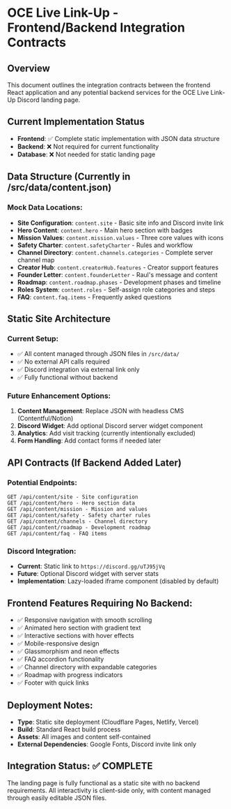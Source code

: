 # OCE Live Link-Up - Frontend/Backend Integration Contracts

## Overview
This document outlines the integration contracts between the frontend React application and any potential backend services for the OCE Live Link-Up Discord landing page.

## Current Implementation Status
- **Frontend**: ✅ Complete static implementation with JSON data structure
- **Backend**: ❌ Not required for current functionality
- **Database**: ❌ Not needed for static landing page

## Data Structure (Currently in /src/data/content.json)

### Mock Data Locations:
- **Site Configuration**: `content.site` - Basic site info and Discord invite link
- **Hero Content**: `content.hero` - Main hero section with badges
- **Mission Values**: `content.mission.values` - Three core values with icons
- **Safety Charter**: `content.safetyCharter` - Rules and workflow
- **Channel Directory**: `content.channels.categories` - Complete server channel map
- **Creator Hub**: `content.creatorHub.features` - Creator support features
- **Founder Letter**: `content.founderLetter` - Raul's message and content
- **Roadmap**: `content.roadmap.phases` - Development phases and timeline
- **Roles System**: `content.roles` - Self-assign role categories and steps
- **FAQ**: `content.faq.items` - Frequently asked questions

## Static Site Architecture

### Current Setup:
- ✅ All content managed through JSON files in `/src/data/`
- ✅ No external API calls required
- ✅ Discord integration via external link only
- ✅ Fully functional without backend

### Future Enhancement Options:
1. **Content Management**: Replace JSON with headless CMS (Contentful/Notion)
2. **Discord Widget**: Add optional Discord server widget component
3. **Analytics**: Add visit tracking (currently intentionally excluded)
4. **Form Handling**: Add contact forms if needed later

## API Contracts (If Backend Added Later)

### Potential Endpoints:
```
GET /api/content/site - Site configuration
GET /api/content/hero - Hero section data  
GET /api/content/mission - Mission and values
GET /api/content/safety - Safety charter rules
GET /api/content/channels - Channel directory
GET /api/content/roadmap - Development roadmap
GET /api/content/faq - FAQ items
```

### Discord Integration:
- **Current**: Static link to `https://discord.gg/uTJ95jVq`
- **Future**: Optional Discord widget with server stats
- **Implementation**: Lazy-loaded iframe component (disabled by default)

## Frontend Features Requiring No Backend:
- ✅ Responsive navigation with smooth scrolling
- ✅ Animated hero section with gradient text
- ✅ Interactive sections with hover effects
- ✅ Mobile-responsive design
- ✅ Glassmorphism and neon effects
- ✅ FAQ accordion functionality
- ✅ Channel directory with expandable categories
- ✅ Roadmap with progress indicators
- ✅ Footer with quick links

## Deployment Notes:
- **Type**: Static site deployment (Cloudflare Pages, Netlify, Vercel)
- **Build**: Standard React build process
- **Assets**: All images and content self-contained
- **External Dependencies**: Google Fonts, Discord invite link only

## Integration Status: ✅ COMPLETE
The landing page is fully functional as a static site with no backend requirements. All interactivity is client-side only, with content managed through easily editable JSON files.